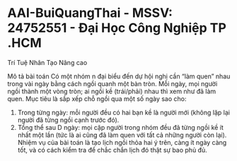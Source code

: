 # AAI-BuiQuangThai - MSSV: 24752551 - Đại Học Công Nghiệp TP .HCM
Trí Tuệ Nhân Tạo Nâng cao

Mô tả bài toán
Có một nhóm n đại biểu đến dự hội nghị cần “làm quen” nhau trong vài ngày bằng cách ngồi quanh một bàn tròn. Mỗi ngày, mọi người ngồi thành một vòng tròn; ai ngồi kề (trái/phải) nhau thì xem như đã làm quen. Mục tiêu là sắp xếp chỗ ngồi qua một số ngày sao cho:
1.	Trong từng ngày: mỗi người đều có hai bạn kề là người mới (không lặp lại người đã từng ngồi cạnh trước đó).
2.	Tổng thể sau D ngày: mọi cặp người trong nhóm đều đã từng ngồi kề ít nhất một lần (tức là ai cũng đã làm quen với tất cả những người còn lại).
Nhiệm vụ của bài toán là tạo lịch ngồi thỏa hai ý trên, càng ít ngày càng tốt, và có cách kiểm tra để chắc chắn lịch đó thật sự bao phủ đủ.
